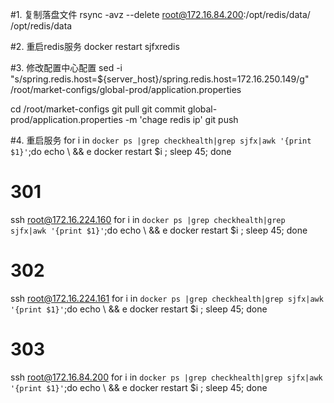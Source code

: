 #1. 复制落盘文件 
rsync -avz --delete root@172.16.84.200:/opt/redis/data/ /opt/redis/data

#2. 重启redis服务
docker restart sjfxredis

#3. 修改配置中心配置
sed -i "s/spring.redis.host=\${server_host}/spring.redis.host=172.16.250.149/g" /root/market-configs/global-prod/application.properties

cd /root/market-configs
git pull
git commit global-prod/application.properties -m 'chage redis ip'
git push

#4. 重启服务
for i in `docker ps |grep checkhealth|grep sjfx|awk '{print $1}'`;do echo \ && e docker restart $i ; sleep 45; done
# 301
ssh root@172.16.224.160
for i in `docker ps |grep checkhealth|grep sjfx|awk '{print $1}'`;do echo \ && e docker restart $i ; sleep 45; done
# 302
ssh root@172.16.224.161
for i in `docker ps |grep checkhealth|grep sjfx|awk '{print $1}'`;do echo \ && e docker restart $i ; sleep 45; done
# 303
ssh root@172.16.84.200
for i in `docker ps |grep checkhealth|grep sjfx|awk '{print $1}'`;do echo \ && e docker restart $i ; sleep 45; done
